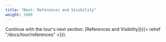 ```yaml
---
title: "Next: References and Visibility"
weight: 1000
---
```


Continue with the tour's next section:
[References and Visibility]({{< relref "/docs/tour/references" >}}).
